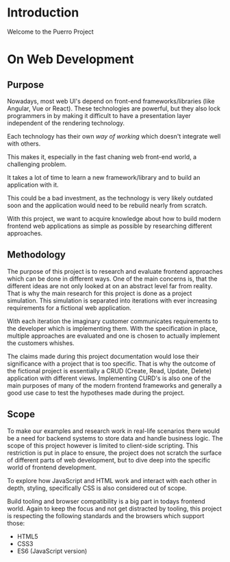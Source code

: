 # Introduction

Welcome to the Puerro Project

# On Web Development

## Purpose

Nowadays, most web UI's depend on front-end frameworks/libraries (like Angular, Vue or React). These technologies are powerful, but they also lock programmers in by making it difficult to have a presentation layer independent of the rendering technology.

Each technology has their own _way of working_ which doesn't integrate well with others.

This makes it, especially in the fast chaning web front-end world, a challenging problem.

It takes a lot of time to learn a new framework/library and to build an application with it.

This could be a bad investment, as the technology is very likely outdated soon and the application would need to be rebuild nearly from scratch.

With this project, we want to acquire knowledge about how to build modern frontend web applications as simple as possible by researching different approaches.

## Methodology

The purpose of this project is to research and evaluate frontend approaches which can be done in different ways. One of the main concerns is, that the different ideas are not only looked at on an abstract level far from reality. That is why the main research for this project is done as a project simulation. This simulation is separated into iterations with ever increasing requirements for a fictional web application.

With each iteration the imaginary customer communicates requirements to the developer which is implementing them. With the specification in place, multiple approaches are evaluated and one is chosen to actually implement the customers whishes. 

The claims made during this project documentation would lose their significance with a project that is too specific. That is why the outcome of the fictional project is essentially a CRUD (Create, Read, Update, Delete) application with different views. Implementing CURD's is also one of the main purposes of many of the modern frontend frameworks and generally a good use case to test the hypotheses made during the project. 

## Scope

To make our examples and research work in real-life scenarios there would be a need for backend systems to store data and handle business logic. The scope of this project however is limited to client-side scripting. This restriction is put in place to ensure, the project does not scratch the surface of different parts of web development, but to dive deep into the specific world of frontend development. 

To explore how JavaScript and HTML work and interact with each other in depth, styling, specifically CSS is also considered out of scope.

Build tooling and browser compatibility is a big part in todays frontend world. Again to keep the focus and not get distracted by tooling, this project is respecting the following standards and the browsers which support those:

- HTML5
- CSS3
- ES6 (JavaScript version)

